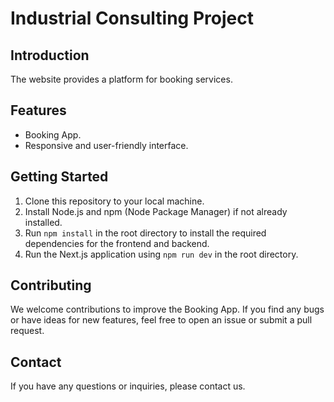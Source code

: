 # Industrial Consulting Project

## Introduction

The website provides a platform for booking services.

## Features

- Booking App.
- Responsive and user-friendly interface.

## Getting Started

1. Clone this repository to your local machine.
2. Install Node.js and npm (Node Package Manager) if not already installed.
3. Run `npm install` in the root directory to install the required dependencies for the frontend and backend.
4. Run the Next.js application using `npm run dev` in the root directory.

## Contributing

We welcome contributions to improve the Booking App. If you find any bugs or have ideas for new features, feel free to open an issue or submit a pull request.

## Contact

If you have any questions or inquiries, please contact us.

